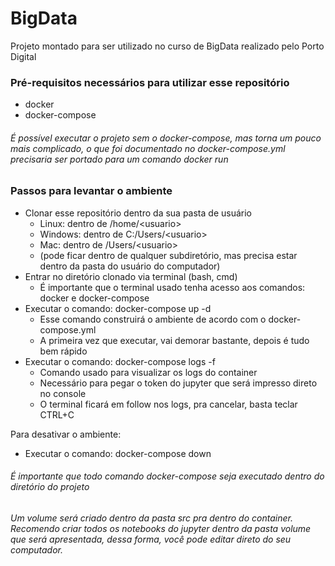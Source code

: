 # BigData
Projeto montado para ser utilizado no curso de BigData realizado pelo Porto Digital

### Pré-requisitos necessários para utilizar esse repositório
* docker
* docker-compose

###### É possível executar o projeto sem o docker-compose, mas torna um pouco mais complicado, o que foi documentado no docker-compose.yml precisaria ser portado para um comando docker run

### Passos para levantar o ambiente
* Clonar esse repositório dentro da sua pasta de usuário
    * Linux: dentro de /home/\<usuario>
    * Windows: dentro de C:/Users/\<usuario>
    * Mac: dentro de /Users/\<usuario>
    * (pode ficar dentro de qualquer subdiretório, mas precisa estar dentro da pasta do usuário do computador)
* Entrar no diretório clonado via terminal (bash, cmd)
    * É importante que o terminal usado tenha acesso aos comandos: docker e docker-compose
* Executar o comando: docker-compose up -d
    * Esse comando construirá o ambiente de acordo com o docker-compose.yml
    * A primeira vez que executar, vai demorar bastante, depois é tudo bem rápido
* Executar o comando: docker-compose logs -f
    * Comando usado para visualizar os logs do container
    * Necessário para pegar o token do jupyter que será impresso direto no console
    * O terminal ficará em follow nos logs, pra cancelar, basta teclar CTRL+C

Para desativar o ambiente:
* Executar o comando: docker-compose down

###### É importante que todo comando docker-compose seja executado dentro do diretório do projeto
###### Um volume será criado dentro da pasta src pra dentro do container. Recomendo criar todos os notebooks do jupyter dentro da pasta volume que será apresentada, dessa forma, você pode editar direto do seu computador. 
